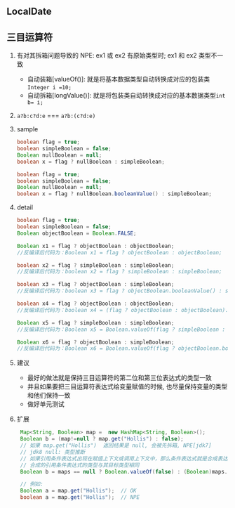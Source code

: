 ## LocalDate

## 三目运算符

1. 有对其拆箱问题导致的 NPE: ex1 或 ex2 有原始类型时; ex1 和 ex2 类型不一致
   - 自动装箱[valueOf()]: 就是将基本数据类型自动转换成对应的包装类`Integer i =10;`
   - 自动拆箱[longValue()]: 就是将包装类自动转换成对应的基本数据类型`int b= i;`
2. `a?b:c?d:e` === `a?b:(c?d:e)`

3. sample

   ```JAVA
   boolean flag = true;
   boolean simpleBoolean = false;
   Boolean nullBoolean = null;
   boolean x = flag ? nullBoolean : simpleBoolean;
   ```

   ```JAVA
   boolean flag = true;
   boolean simpleBoolean = false;
   Boolean nullBoolean = null;
   boolean x = flag ? nullBoolean.booleanValue() : simpleBoolean;
   ```

4. detail

   ```java
   boolean flag = true;
   boolean simpleBoolean = false;
   Boolean objectBoolean = Boolean.FALSE;

   Boolean x1 = flag ? objectBoolean : objectBoolean;
   //反编译后代码为：Boolean x1 = flag ? objectBoolean : objectBoolean;

   boolean x2 = flag ? simpleBoolean : simpleBoolean;
   //反编译后代码为：boolean x2 = flag ? simpleBoolean : simpleBoolean;

   boolean x3 = flag ? objectBoolean : simpleBoolean;
   //反编译后代码为：boolean x3 = flag ? objectBoolean.booleanValue() : simpleBoolean;

   boolean x4 = flag ? objectBoolean : objectBoolean;
   //反编译后代码为：boolean x4 = (flag ? objectBoolean : objectBoolean).booleanValue();

   Boolean x5 = flag ? simpleBoolean : simpleBoolean;
   //反编译后代码为：Boolean x5 = Boolean.valueOf(flag ? simpleBoolean : simpleBoolean);

   Boolean x6 = flag ? objectBoolean : simpleBoolean;
   //反编译后代码为：Boolean x6 = Boolean.valueOf(flag ? objectBoolean.booleanValue() : simpleBoolean);
   ```

5. 建议

   - 最好的做法就是保持三目运算符的第二位和第三位表达式的类型一致
   - 并且如果要把三目运算符表达式给变量赋值的时候, 也尽量保持变量的类型和他们保持一致
   - 做好单元测试

6. 扩展

   ```JAVA
    Map<String, Boolean> map =  new HashMap<String, Boolean>();
    Boolean b = (map!=null ? map.get("Hollis") : false);
    // 如果 map.get("Hollis")  返回结果是 null, 会被先拆箱, NPE[jdk7]
    // jdk8 null: 类型推断
    // 如果引用条件表达式出现在赋值上下文或调用上下文中，那么条件表达式就是合成表达式;
    // 合成的引用条件表达式的类型与其目标类型相同
    Boolean b = maps == null ? Boolean.valueOf(false) : (Boolean)maps.get("Hollis");

    // 例如:
    Boolean a = map.get("Hollis");  // OK
    boolean a = map.get("Hollis");  // NPE
   ```
